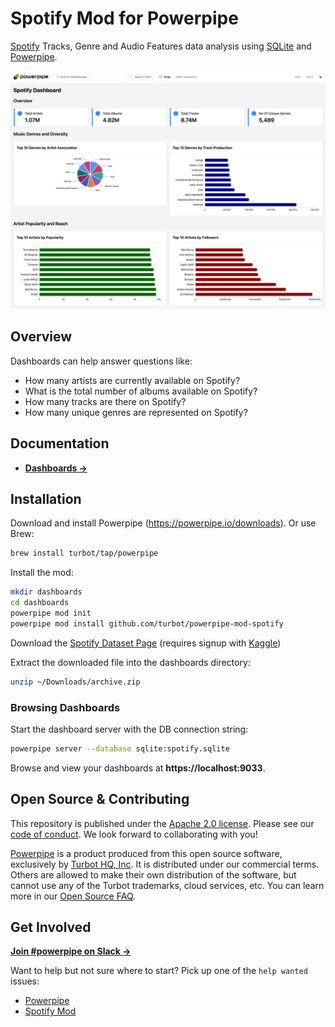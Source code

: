 # Spotify Mod for Powerpipe

[Spotify](https://open.spotify.com/) Tracks, Genre and Audio Features data analysis using [SQLite](https://sqlite.org) and [Powerpipe](https://powerpipe.io).

![image](https://github.com/turbot/powerpipe-mod-spotify/blob/initial-set/docs/spotify_dashboard_screenshot.png)

## Overview

Dashboards can help answer questions like:

- How many artists are currently available on Spotify?
- What is the total number of albums available on Spotify?
- How many tracks are there on Spotify?
- How many unique genres are represented on Spotify?

## Documentation

- **[Dashboards →](https://hub.powerpipe.io/mods/turbot/spotify/dashboards)**

## Installation

Download and install Powerpipe (https://powerpipe.io/downloads). Or use Brew:

```sh
brew install turbot/tap/powerpipe
```

Install the mod:

```sh
mkdir dashboards
cd dashboards
powerpipe mod init
powerpipe mod install github.com/turbot/powerpipe-mod-spotify
```

Download the [Spotify Dataset Page](https://www.kaggle.com/datasets/shahjhanalam/movie-data-analytics-dataset/versions/1) (requires signup with [Kaggle](https://www.kaggle.com/))

Extract the downloaded file into the dashboards directory:

```sh
unzip ~/Downloads/archive.zip
```

### Browsing Dashboards

Start the dashboard server with the DB connection string:

```sh
powerpipe server --database sqlite:spotify.sqlite
```

Browse and view your dashboards at **https://localhost:9033**.

## Open Source & Contributing

This repository is published under the [Apache 2.0 license](https://www.apache.org/licenses/LICENSE-2.0). Please see our [code of conduct](https://github.com/turbot/.github/blob/main/CODE_OF_CONDUCT.md). We look forward to collaborating with you!

[Powerpipe](https://powerpipe.io) is a product produced from this open source software, exclusively by [Turbot HQ, Inc](https://turbot.com). It is distributed under our commercial terms. Others are allowed to make their own distribution of the software, but cannot use any of the Turbot trademarks, cloud services, etc. You can learn more in our [Open Source FAQ](https://turbot.com/open-source).

## Get Involved

**[Join #powerpipe on Slack →](https://powerpipe.io/community/join)**

Want to help but not sure where to start? Pick up one of the `help wanted` issues:

- [Powerpipe](https://github.com/turbot/powerpipe/labels/help%20wanted)
- [Spotify Mod](https://github.com/turbot/powerpipe-mod-spotify/labels/help%20wanted)

